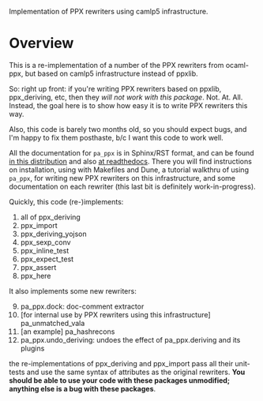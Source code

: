 Implementation of PPX rewriters using camlp5 infrastructure.

# Overview

This is a re-implementation of a number of the PPX rewriters from
ocaml-ppx, but based on camlp5 infrastructure instead of ppxlib.

So: right up front: if you're writing PPX rewriters based on ppxlib,
ppx_deriving, etc, then they *will not work with this package*.  Not.
At.  All.  Instead, the goal here is to show how easy it is to write
PPX rewriters this way.

Also, this code is barely two months old, so you should expect bugs,
and I'm happy to fix them posthaste, b/c I want this code to work
well.

All the documentation for ``pa_ppx`` is in Sphinx/RST format, and can
be found [in this distribution](./doc/_build/index.html) and also [at
readthedocs](https://pa-ppx.readthedocs.io/en/latest/index.html).
There you will find instructions on installation, using with Makefiles
and Dune, a tutorial walkthru of using ``pa_ppx``, for writing new PPX
rewriters on this infrastructure, and some documentation on each
rewriter (this last bit is definitely work-in-progress).

Quickly, this code (re-)implements:

1. all of ppx_deriving
2. ppx_import
3. ppx_deriving_yojson
4. ppx_sexp_conv
5. ppx_inline_test
6. ppx_expect_test
7. ppx_assert
8. ppx_here

It also implements some new rewriters:

9. pa_ppx.dock: doc-comment extractor
10. [for internal use by PPX rewriters using this infrastructure] pa_unmatched_vala
11. [an example] pa_hashrecons
12. pa_ppx.undo_deriving: undoes the effect of pa_ppx.deriving and its plugins

the re-implementations of ppx_deriving and ppx_import pass all their
unit-tests and use the same syntax of attributes as the original
rewriters.  **You should be able to use your code with these packages
unmodified; anything else is a bug with these packages**.

